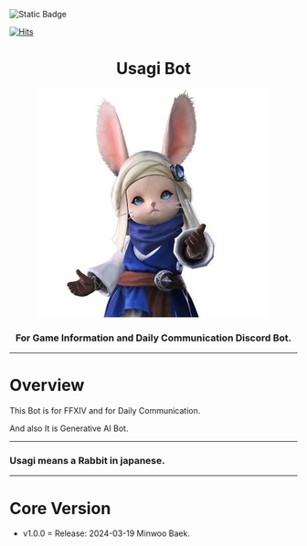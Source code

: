 ![Static Badge](https://img.shields.io/badge/python-3.10-blue)

[![Hits](https://hits.seeyoufarm.com/api/count/incr/badge.svg?url=https%3A%2F%2Fgithub.com%2Fwhitekun91%2FUsagiBot&count_bg=%2379C83D&title_bg=%23555555&icon=&icon_color=%23E7E7E7&title=hits&edge_flat=false)](https://hits.seeyoufarm.com)


# <center> Usagi Bot </center>



<p align="center">
<img src="https://raw.githubusercontent.com/whitekun91/UsagiBot/master/docs/logo/usagi.jpg">
</p>

### <center> For Game Information and Daily Communication Discord Bot. </center>


------------


# Overview




This Bot is for FFXIV and for Daily Communication.


And also It is Generative AI Bot.


------------


### Usagi means a Rabbit in japanese.


------------

# Core Version

- v1.0.0 = Release: 2024-03-19 Minwoo Baek.